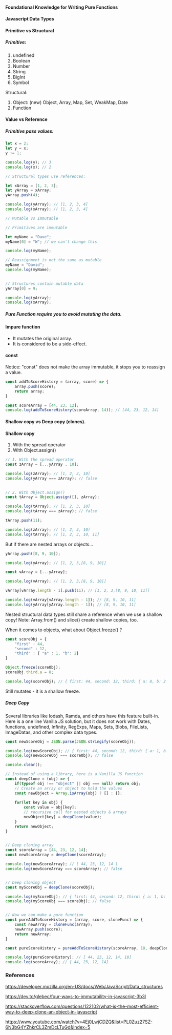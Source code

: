 #### Foundational Knowledge for Writing Pure Functions

#### Javascript Data Types

#### Primitive vs Structural

##### Primitive:

1) undefined
2) Boolean
3) Number
4) String
5) BigInt
6) Symbol

Structural:

1) Object: (new) Object, Array, Map, Set, WeakMap, Date
2) Function

#### Value vs Reference

##### Primitive pass values:

```js
let x = 2;
let y = x;
y += 1;

console.log(y); // 3
console.log(x); // 2

// Structural types use references:

let xArray = [1, 2, 3];
let yArray = xArray;
yArray.push(4);

console.log(yArray); // [1, 2, 3, 4]
console.log(xArray); // [1, 2, 3, 4]

// Mutable vs Immutable

// Primitives are immutable

let myName = "Dave";
myName[0] = "W"; // we can't change this

console.log(myName);

// Reassignment is not the same as mutable
myName = "David";
console.log(myName);

  
// Structures contain mutable data
yArray[0] = 9;

console.log(yArray);
console.log(xArray);
```

##### Pure Function require you to avoid mutating the data.

#### Impure function 

- It mutates the original array.
- It is considered to be a side-effect.
#### const

Notice: "const" does not make the array immutable, it stops you to reassign a value.

```js
const addToScoreHistory = (array, score) => {
	array.push(score);
	return array;
}

const scoreArray = [44, 23, 12];
console.log(addToScoreHistory(scoreArray, 14)); // [44, 23, 12, 14]
```
#### Shallow copy vs Deep copy (clones).

#### Shallow copy

1. With the spread operator
2. With Object.assign()


```js
// 1. With the spread operator
const zArray = [...yArray , 10];

console.log(zArray); // [1, 2, 3, 10]
console.log(yArray === zArray); // false

  
// 2. With Object.assign()
const tArray = Object.assign([], zArray);

console.log(tArray); // [1, 2, 3, 10]
console.log(tArray === zArray); // false

tArray.push(11);

console.log(zArray); // [1, 2, 3, 10]
console.log(tArray); // [1, 2, 3, 10, 11]
```

But if there are nested arrays or objects...

```js
yArray.push([8, 9, 10]);

console.log(yArray); // [1, 2, 3,[8, 9, 10]]

const vArray = [...yArray];

console.log(vArray); // [1, 2, 3,[8, 9, 10]]

vArray[vArray.length - 1].push(11); // [1, 2, 3,[8, 9, 10, 11]]

console.log(vArray[vArray.length - 1]); // [8, 9, 10, 11]
console.log(yArray[yArray.length - 1]); // [8, 9, 10, 11]

```

Nested structural data types still share a reference when we use a shallow copy!
Note: Array.from() and slice() create shallow copies, too.

When it comes to objects, what about Object.freeze() ?

```js
const scoreObj = {
	"first" : 44,
	"second" : 12,
	"third" : { "a" : 1, "b": 2}
}

Object.freeze(scoreObj);
scoreObj.third.a = 8;

console.log(scoreObj); // { first: 44, second: 12, third: { a: 8, b: 2 } }
```

Still mutates - it is a shallow freeze.

##### Deep Copy

Several libraries like lodash, Ramda, and others have this feature built-in. Here is a one line Vanilla JS solution, but it does not work with Dates, functions, undefined, Infinity, RegExps, Maps, Sets, Blobs, FileLists, ImageDatas, and other complex data types.

```js
const newScoreObj = JSON.parse(JSON.stringify(scoreObj));

console.log(newScoreObj); // { first: 44, second: 12, third: { a: 1, b: 2 } }
console.log(newScoreObj === scoreObj); // false

console.clear();

// Instead of using a library, here is a Vanilla JS function
const deepClone = (obj) => {
	if(typeof obj !== "object" || obj === null) return obj;
	// Create an array or object to hold the values
	const newObject = Array.isArray(obj) ? [] : {};
	
	for(let key in obj) {
		const value = obj[key];
		// recursive call for nested objects & arrays
		newObject[key] = deepClone(value);
	}
	return newObject;
}

  
// Deep cloning array
const scoreArray = [44, 23, 12, 14];
const newScoreArray = deepClone(scoreArray);

console.log(newScoreArray); // [ 44, 23, 12, 14 ]
console.log(newScoreArray === scoreArray); // false


// Deep cloning object
const myScoreObj = deepClone(scoreObj);

console.log(myScoreObj); // { first: 44, second: 12, third: { a: 1, b: 2 } }
console.log(myScoreObj === scoreObj); // false


// Now we can make a pure function
const pureAddToScoreHistory = (array, score, cloneFunc) => {
	const newArray = cloneFunc(array);
	newArray.push(score);
	return newArray;
}

const pureScoreHistory = pureAddToScoreHistory(scoreArray, 18, deepClone);

console.log(pureScoreHistory); // [ 44, 23, 12, 14, 18]
console.log(scoreArray); // [ 44, 23, 12, 14]
```

### References

https://developer.mozilla.org/en-US/docs/Web/JavaScript/Data_structures

https://dev.to/glebec/four-ways-to-immutability-in-javascript-3b3l

https://stackoverflow.com/questions/122102/what-is-the-most-efficient-way-to-deep-clone-an-object-in-javascript

https://www.youtube.com/watch?v=4Ej0LwjCDZQ&list=PL0Zuz27SZ-6N3bG4YZhkrCL3ZmDcLTuGd&index=5